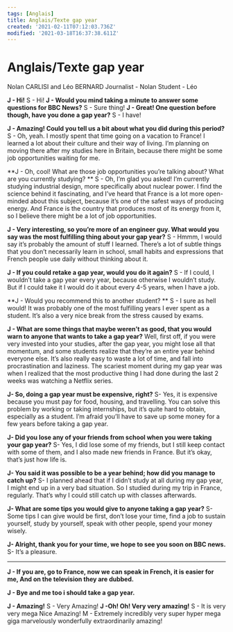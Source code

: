 ```yaml
---
tags: [Anglais]
title: Anglais/Texte gap year
created: '2021-02-11T07:12:03.736Z'
modified: '2021-03-18T16:37:38.611Z'
---
```


# Anglais/Texte gap year

Nolan CARLISI and Léo BERNARD 
Journalist - Nolan 
Student - Léo

**J - Hi!**
S - Hi! 
**J - Would you mind taking a minute to answer some questions for BBC News?**
S - Sure thing!
**J - Great! One question before though, have you done a gap year?**
S - I have!

**J - Amazing! Could you tell us a bit about what you did during this period?**
S - Oh, yeah. I mostly spent that time going on a vacation to France! I learned a lot about their culture and their way of living. I’m planning on moving there after my studies here in Britain, because there might be some job opportunities waiting for me. 

**J - Oh, cool! What are those job opportunities you’re talking about? What are you currently studying? **
S - Oh, I’m glad you asked! I’m currently studying industrial design, more specifically about nuclear power. I find the science behind it fascinating, and I’ve heard that France is a lot more open-minded about this subject, because it’s one of the safest ways of producing energy. And France is the country that produces most of its energy from it, so I believe there might be a lot of job opportunities.

**J - Very interesting, so you’re more of an engineer guy. What would you say was the most fulfilling thing about your gap year?**
S - Hmmm, I would say it’s probably the amount of stuff I learned. There’s a lot of subtle things that you don’t necessarily learn in school, small habits and expressions that French people use daily without thinking about it. 

**J - If you could retake a gap year, would you do it again?**
S - If I could, I wouldn’t take a gap year every year, because otherwise I wouldn’t study. But if I could take it I would do it about every 4-5 years, when I have a job. 

**J - Would you recommend this to another student? **
S - I sure as hell would! It was probably one of the most fulfilling years I ever spent as a student. It’s also a very nice break from the stress caused by exams.

**J - What are some things that maybe weren’t as good, that you would warn to anyone that wants to take a gap year?**
Well, first off, if you were very invested into your studies, after the gap year, you might lose all that momentum, and some students realize that they’re an entire year behind everyone else. It’s also really easy to waste a lot of time, and fall into procrastination and laziness. The scariest moment during my gap year was when I realized that the most productive thing I had done during the last 2 weeks was watching a Netflix series. 

**J- So, doing a gap year must be expensive, right?**
S- Yes, it is expensive because you must pay for food, housing, and travelling. You can solve this problem by working or taking internships, but it’s quite hard to obtain, especially as a student. I’m afraid you’ll have to save up some money for a few years before taking a gap year.

**J- Did you lose any of your friends from school when you were taking your gap year?**
S- Yes, I did lose some of my friends, but I still keep contact with some of them, and I also made new friends in France. But it’s okay, that’s just how life is.

**J- You said it was possible to be a year behind; how did you manage to catch up?**
S- I planned ahead that if I didn’t study at all during my gap year, I might end up in a very bad situation. So I studied during my trip in France, regularly. That’s why I could still catch up with classes afterwards.

**J- What are some tips you would give to anyone taking a gap year?**
S- Some tips I can give would be first, don’t lose your time, find a job to sustain yourself, study by yourself, speak with other people, spend your money wisely.

**J- Alright, thank you for your time, we hope to see you soon on BBC news.**
S- It’s a pleasure.


---

**J - If you are, go to France, now we can speak in French, it is easier for me, And on the television they are dubbed.**

**J - Bye and me too i should take a gap year.**

**J - Amazing!**
S - Very Amazing!
**J -Oh! Oh! Very very amazing!**
S - It is very very mega Nice Amazing!
M - Extremely incredibly very super hyper mega giga marvelously wonderfully extraordinarily amazing! 


